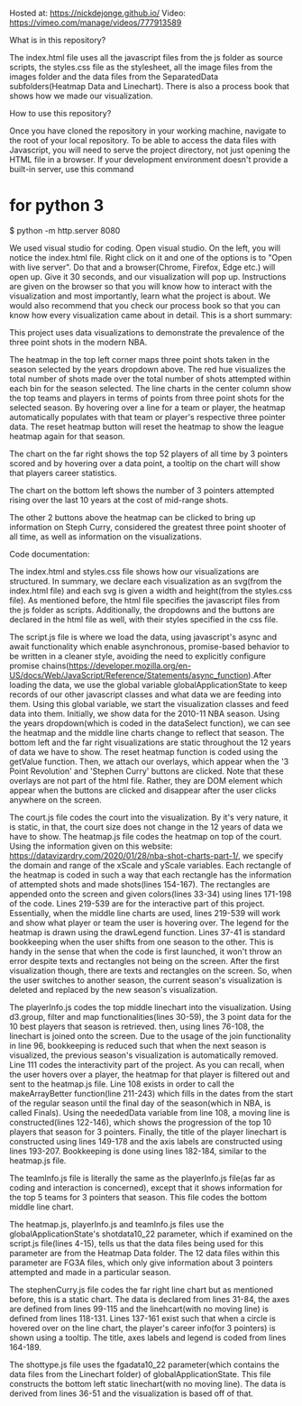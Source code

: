 Hosted at: https://nickdejonge.github.io/
Video: https://vimeo.com/manage/videos/777913589

What is in this repository?

The index.html file uses all the javascript files from the js folder as source scripts, the 
styles.css file as the stylesheet, all the image files from the images folder and the data files
from the SeparatedData subfolders(Heatmap Data and Linechart). There is also a process book that shows how we made our visualization. 

How to use this repository?

Once you have cloned the repository in your working machine, navigate to the root of your 
local repository. To be able to access the data files with Javascript, you will need to 
serve the project directory, not just opening the HTML file in a browser. If your development environment doesn't provide a built-in server, use this command

# for python 3
$ python -m http.server 8080

We used visual studio for coding. Open visual studio. On the left, you will notice the 
index.html file. Right click on it and one of the options is to "Open with live server".
Do that and a browser(Chrome, Firefox, Edge etc.) will open up. Give it 30 seconds, and 
our visualization will pop up. Instructions are given on the browser so that you will know
how to interact with the visualization and most importantly, learn what the project is about.
We would also recommend that you check our process book so that you can know how every
visualization came about in detail. This is a short summary:

This project uses data visualizations to demonstrate the prevalence of the three point shots in the modern NBA.

The heatmap in the top left corner maps three point shots taken in the season selected by the years dropdown above. The red hue visualizes the total number of shots made over the total number of shots attempted within each bin for the season selected. The line charts in the center column show the top teams and players in terms of points from three point shots for the selected season. By hovering over a line for a team or player, the heatmap automatically populates with that team or player's respective three pointer data. The reset heatmap button will reset the heatmap to show the league heatmap again for that season.

The chart on the far right shows the top 52 players of all time by 3 pointers scored and by hovering over a data point, a tooltip on the chart will show that players career statistics.

The chart on the bottom left shows the number of 3 pointers attempted rising over the last 10 years at the cost of mid-range shots.

The other 2 buttons above the heatmap can be clicked to bring up information on Steph Curry, considered the greatest three point shooter of all time, as well as information on the visualizations.

Code documentation:

The index.html and styles.css file shows how our visualizations are structured. In summary, we declare each visualization as an svg(from the index.html file) and each svg is given a width and height(from the styles.css file). As mentioned before, the html file specifies the javascript files from the js folder as scripts. Additionally, the dropdowns and the buttons are declared in the html file as well, with their styles specified in the css file.

The script.js file is where we load the data, using javascript's async and await functionality which enable asynchronous, promise-based behavior to be written in a cleaner style, avoiding the need to explicitly configure promise chains(https://developer.mozilla.org/en-US/docs/Web/JavaScript/Reference/Statements/async_function).After loading the data, we use the global variable globalApplicationState to keep records of our other javascript classes and what data we are feeding into them. Using this global variable, we start the visualization classes and feed data into them. Initially, we show data for the 2010-11 NBA season. Using the years dropdown(which is coded in the dataSelect function), we can see the heatmap and the middle line charts change to reflect that season. The bottom left and the far right visualizations are static throughout the 12 years of data we have to show. The reset heatmap function is coded using the getValue function. Then, we attach our overlays, which appear when the '3 Point Revolution' and 'Stephen Curry' buttons are clicked. Note that these overlays are not part of the html file. Rather, they are DOM element which appear when the buttons are clicked and disappear after the user clicks anywhere on the screen. 

The court.js file codes the court into the visualization. By it's very nature, it is static, in that, the court size does not change in the 12 years of data we have to show. The heatmap.js file codes the heatmap on top of the court. Using the information given on this website: https://datavizardry.com/2020/01/28/nba-shot-charts-part-1/, we specify the domain and range of the xScale and yScale variables. Each rectangle of the heatmap is coded in such a way that each rectangle has the information of attempted shots and made shots(lines 154-167). The rectangles are appended onto the screen and given colors(lines 33-34) using lines 171-198 of the code. Lines 219-539 are for the interactive part of this project. Essentially, when the middle line charts are used, lines 219-539 will work and show what player or team the user is hovering over. The legend for the heatmap is drawn using the drawLegend function. Lines 37-41 is standard bookkeeping when the user shifts from one season to the other. This is handy in the sense that when the code is first launched, it won't throw an error despite texts and rectangles not being on the screen. After the first visualization though, there are texts and rectangles on the screen. So, when the user switches to another season, the current season's visualization is deleted and replaced by the new season's visualization.

The playerInfo.js codes the top middle linechart into the visualization. Using d3.group, filter and map functionalities(lines 30-59), the 3 point data for the 10 best players that season is retrieved. then, using lines 76-108, the linechart is joined onto the screen. Due to the usage of the join functionality in line 96, bookkeeping is reduced such that when the next season is visualized, the previous season's visualization is automatically removed. Line 111 codes the interactivity part of the project. As you can recall, when the user hovers over a player, the heatmap for that player is filtered out and sent to the heatmap.js file. Line 108 exists in order to call the makeArrayBetter function(line 211-243) which fills in the dates from the start of the regular season until the final day of the season(which in NBA, is called Finals). Using the neededData variable from line 108, a moving line is constructed(lines 122-146), which shows the progression of the top 10 players that season for 3 pointers. Finally, the title of the player linechart is constructed using lines 149-178 and the axis labels are constructed using lines 193-207. Bookkeeping is done using lines 182-184, similar to the heatmap.js file.

The teamInfo.js file is literally the same as the playerInfo.js file(as far as coding and interaction is concerned), except that it shows information for the top 5 teams for 3 pointers that season. This file codes the bottom middle line chart.

The heatmap.js, playerInfo.js and teamInfo.js files use the globalApplicationState's shotdata10_22 parameter, which if examined on the script.js file(lines 4-15), tells us that the data files being used for this parameter are from the Heatmap Data folder. The 12 data files within this parameter are FG3A files, which only give information about 3 pointers attempted and made in a particular season.

The stephenCurry.js file codes the far right line chart but as mentioned before, this is a static chart. The data is declared from lines 31-84, the axes are defined from lines 99-115 and the linehcart(with no moving line) is defined from lines 118-131. Lines 137-161 exist such that when a circle is hovered over on the line chart, the player's career info(for 3 pointers) is shown using a tooltip. The title, axes labels and legend is coded from lines 164-189.

The shottype.js file uses the fgadata10_22 parameter(which contains the data files from the Linechart folder) of globalApplicationState. This file constructs the bottom left static linechart(with no moving line). The data is derived from lines 36-51 and the visualization is based off of that.








